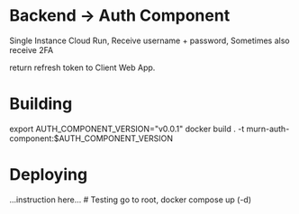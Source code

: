 # Backend -> Auth Component

Single Instance Cloud Run, 
  Receive username + password, 
  Sometimes also receive 2FA

return refresh token to Client Web App.

# Building
export AUTH_COMPONENT_VERSION="v0.0.1"
docker build . -t murn-auth-component:$AUTH_COMPONENT_VERSION

# Deploying
<Check GCP Cloud Run docs>
...instruction here...
# Testing
go to root,
docker compose up (-d)
